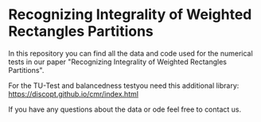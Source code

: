# Recognizing Integrality of Weighted Rectangles Partitions

In this repository you can find all the data and code used for the numerical tests in our paper "Recognizing Integrality of Weighted Rectangles Partitions".

For the TU-Test and balancedness testyou need this additional library: https://discopt.github.io/cmr/index.html

If you have any questions about the data or ode feel free to contact us.

